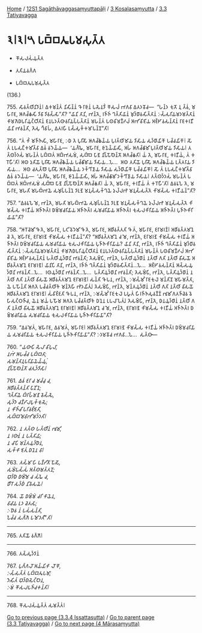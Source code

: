 
[Home](/) / [12S1 Sagāthāvaggasaṃyuttapāḷi](../...md) / [3 Kosalasaṃyutta](...md) / [3.3 Tatiyavagga](../12S1/3/3.3.md)

# 𑁩𑁇𑁩𑁇𑁫 𑀧𑀩𑁆𑀩𑀢𑀽𑀧𑀫𑀲𑀼𑀢𑁆𑀢

* 𑀓𑁄𑀲𑀮𑀲𑀁𑀬𑀼𑀢𑁆𑀢

* 𑀢𑀢𑀺𑀬𑀯𑀕𑁆𑀕

* 𑀧𑀩𑁆𑀩𑀢𑀽𑀧𑀫𑀲𑀼𑀢𑁆𑀢

(136.)

755\. 𑀲𑀸𑀯𑀢𑁆𑀣𑀺𑀦𑀺𑀤𑀸𑀦𑀁𑁇 𑀏𑀓𑀫𑀦𑁆𑀢𑀁 𑀦𑀺𑀲𑀺𑀦𑁆𑀦𑀁 𑀔𑁄 𑀭𑀸𑀚𑀸𑀦𑀁 𑀧𑀲𑁂𑀦𑀤𑀺𑀁 𑀓𑁄𑀲𑀮𑀁 𑀪𑀕𑀯𑀸 𑀏𑀢𑀤𑀯𑁄𑀘—  “𑀳𑀦𑁆𑀤 𑀓𑀼𑀢𑁄 𑀦𑀼 𑀢𑁆𑀯𑀁, 𑀫𑀳𑀸𑀭𑀸𑀚, 𑀆𑀕𑀘𑁆𑀙𑀲𑀺 𑀤𑀺𑀯𑀸 𑀤𑀺𑀯𑀲𑁆𑀲𑀸”𑀢𑀺? “𑀬𑀸𑀦𑀺 𑀢𑀸𑀦𑀺, 𑀪𑀦𑁆𑀢𑁂, 𑀭𑀜𑁆𑀜𑀁 𑀔𑀢𑁆𑀢𑀺𑀬𑀸𑀦𑀁 𑀫𑀼𑀤𑁆𑀥𑀸𑀯𑀲𑀺𑀢𑁆𑀢𑀸𑀦𑀁 𑀇𑀲𑁆𑀲𑀭𑀺𑀬𑀫𑀤𑀫𑀢𑁆𑀢𑀸𑀦𑀁 𑀓𑀸𑀫𑀕𑁂𑀥𑀧𑀭𑀺𑀬𑀼𑀝𑁆𑀞𑀺𑀢𑀸𑀦𑀁 𑀚𑀦𑀧𑀤𑀢𑁆𑀣𑀸𑀯𑀭𑀺𑀬𑀧𑁆𑀧𑀢𑁆𑀢𑀸𑀦𑀁 𑀫𑀳𑀦𑁆𑀢𑀁 𑀧𑀣𑀯𑀺𑀫𑀡𑁆𑀟𑀮𑀁 𑀅𑀪𑀺𑀯𑀺𑀚𑀺𑀬 𑀅𑀚𑁆𑀛𑀸𑀯𑀲𑀦𑁆𑀢𑀸𑀦𑀁 𑀭𑀸𑀚𑀓𑀭𑀡𑀻𑀬𑀸𑀦𑀺 𑀪𑀯𑀦𑁆𑀢𑀺, 𑀢𑁂𑀲𑀼 𑀔𑁆𑀯𑀸𑀳𑀁, 𑀏𑀢𑀭𑀳𑀺 𑀉𑀲𑁆𑀲𑀼𑀓𑁆𑀓𑀫𑀸𑀧𑀦𑁆𑀦𑁄”𑀢𑀺𑁇

756\. “𑀢𑀁 𑀓𑀺𑀁 𑀫𑀜𑁆𑀜𑀲𑀺, 𑀫𑀳𑀸𑀭𑀸𑀚, 𑀇𑀥 𑀢𑁂 𑀧𑀼𑀭𑀺𑀲𑁄 𑀆𑀕𑀘𑁆𑀙𑁂𑀬𑁆𑀬 𑀧𑀼𑀭𑀢𑁆𑀣𑀺𑀫𑀸𑀬 𑀤𑀺𑀲𑀸𑀬 𑀲𑀤𑁆𑀥𑀸𑀬𑀺𑀓𑁄 𑀧𑀘𑁆𑀘𑀬𑀺𑀓𑁄𑁇 𑀲𑁄 𑀢𑀁 𑀉𑀧𑀲𑀗𑁆𑀓𑀫𑀺𑀢𑁆𑀯𑀸 𑀏𑀯𑀁 𑀯𑀤𑁂𑀬𑁆𑀬—  ‘𑀬𑀕𑁆𑀖𑁂, 𑀫𑀳𑀸𑀭𑀸𑀚, 𑀚𑀸𑀦𑁂𑀬𑁆𑀬𑀸𑀲𑀺, 𑀅𑀳𑀁 𑀆𑀕𑀘𑁆𑀙𑀸𑀫𑀺 𑀧𑀼𑀭𑀢𑁆𑀣𑀺𑀫𑀸𑀬 𑀤𑀺𑀲𑀸𑀬𑁇 𑀢𑀢𑁆𑀣𑀤𑁆𑀤𑀲𑀁 𑀫𑀳𑀦𑁆𑀢𑀁 𑀧𑀩𑁆𑀩𑀢𑀁 𑀅𑀩𑁆𑀪𑀲𑀫𑀁, 𑀲𑀩𑁆𑀩𑁂 𑀧𑀸𑀡𑁂 𑀦𑀺𑀧𑁆𑀧𑁄𑀣𑁂𑀦𑁆𑀢𑁄 𑀆𑀕𑀘𑁆𑀙𑀢𑀺𑁇 𑀬𑀁 𑀢𑁂, 𑀫𑀳𑀸𑀭𑀸𑀚, 𑀓𑀭𑀡𑀻𑀬𑀁, 𑀢𑀁 𑀓𑀭𑁄𑀳𑀻’𑀢𑀺𑁇 𑀅𑀣 𑀤𑀼𑀢𑀺𑀬𑁄 𑀧𑀼𑀭𑀺𑀲𑁄 𑀆𑀕𑀘𑁆𑀙𑁂𑀬𑁆𑀬 𑀧𑀘𑁆𑀙𑀺𑀫𑀸𑀬 𑀤𑀺𑀲𑀸𑀬…𑀧𑁂…  𑀅𑀣 𑀢𑀢𑀺𑀬𑁄 𑀧𑀼𑀭𑀺𑀲𑁄 𑀆𑀕𑀘𑁆𑀙𑁂𑀬𑁆𑀬 𑀉𑀢𑁆𑀢𑀭𑀸𑀬 𑀤𑀺𑀲𑀸𑀬…  𑀅𑀣 𑀘𑀢𑀼𑀢𑁆𑀣𑁄 𑀧𑀼𑀭𑀺𑀲𑁄 𑀆𑀕𑀘𑁆𑀙𑁂𑀬𑁆𑀬 𑀤𑀓𑁆𑀔𑀺𑀡𑀸𑀬 𑀤𑀺𑀲𑀸𑀬 𑀲𑀤𑁆𑀥𑀸𑀬𑀺𑀓𑁄 𑀧𑀘𑁆𑀘𑀬𑀺𑀓𑁄𑁇 𑀲𑁄 𑀢𑀁 𑀉𑀧𑀲𑀗𑁆𑀓𑀫𑀺𑀢𑁆𑀯𑀸 𑀏𑀯𑀁 𑀯𑀤𑁂𑀬𑁆𑀬—  ‘𑀬𑀕𑁆𑀖𑁂, 𑀫𑀳𑀸𑀭𑀸𑀚, 𑀚𑀸𑀦𑁂𑀬𑁆𑀬𑀸𑀲𑀺, 𑀅𑀳𑀁 𑀆𑀕𑀘𑁆𑀙𑀸𑀫𑀺 𑀤𑀓𑁆𑀔𑀺𑀡𑀸𑀬 𑀤𑀺𑀲𑀸𑀬𑁇 𑀢𑀢𑁆𑀣𑀤𑁆𑀤𑀲𑀁 𑀫𑀳𑀦𑁆𑀢𑀁 𑀧𑀩𑁆𑀩𑀢𑀁 𑀅𑀩𑁆𑀪𑀲𑀫𑀁 𑀲𑀩𑁆𑀩𑁂 𑀧𑀸𑀡𑁂 𑀦𑀺𑀧𑁆𑀧𑁄𑀣𑁂𑀦𑁆𑀢𑁄 𑀆𑀕𑀘𑁆𑀙𑀢𑀺𑁇 𑀬𑀁 𑀢𑁂, 𑀫𑀳𑀸𑀭𑀸𑀚, 𑀓𑀭𑀡𑀻𑀬𑀁 𑀢𑀁 𑀓𑀭𑁄𑀳𑀻’𑀢𑀺𑁇 𑀏𑀯𑀭𑀽𑀧𑁂 𑀢𑁂, 𑀫𑀳𑀸𑀭𑀸𑀚, 𑀫𑀳𑀢𑀺 𑀫𑀳𑀩𑁆𑀪𑀬𑁂 𑀲𑀫𑀼𑀧𑁆𑀧𑀦𑁆𑀦𑁂 𑀤𑀸𑀭𑀼𑀡𑁂 𑀫𑀦𑀼𑀲𑁆𑀲𑀓𑁆𑀔𑀬𑁂 𑀤𑀼𑀮𑁆𑀮𑀪𑁂 𑀫𑀦𑀼𑀲𑁆𑀲𑀢𑁆𑀢𑁂 𑀓𑀺𑀫𑀲𑁆𑀲 𑀓𑀭𑀡𑀻𑀬𑀦𑁆”𑀢𑀺?

757\. “𑀏𑀯𑀭𑀽𑀧𑁂 𑀫𑁂, 𑀪𑀦𑁆𑀢𑁂, 𑀫𑀳𑀢𑀺 𑀫𑀳𑀩𑁆𑀪𑀬𑁂 𑀲𑀫𑀼𑀧𑁆𑀧𑀦𑁆𑀦𑁂 𑀤𑀸𑀭𑀼𑀡𑁂 𑀫𑀦𑀼𑀲𑁆𑀲𑀓𑁆𑀔𑀬𑁂 𑀤𑀼𑀮𑁆𑀮𑀪𑁂 𑀫𑀦𑀼𑀲𑁆𑀲𑀢𑁆𑀢𑁂 𑀓𑀺𑀫𑀲𑁆𑀲 𑀓𑀭𑀡𑀻𑀬𑀁 𑀅𑀜𑁆𑀜𑀢𑁆𑀭 𑀥𑀫𑁆𑀫𑀘𑀭𑀺𑀬𑀸𑀬 𑀅𑀜𑁆𑀜𑀢𑁆𑀭 𑀲𑀫𑀘𑀭𑀺𑀬𑀸𑀬 𑀅𑀜𑁆𑀜𑀢𑁆𑀭 𑀓𑀼𑀲𑀮𑀓𑀺𑀭𑀺𑀬𑀸𑀬 𑀅𑀜𑁆𑀜𑀢𑁆𑀭 𑀧𑀼𑀜𑁆𑀜𑀓𑀺𑀭𑀺𑀬𑀸𑀬𑀸”𑀢𑀺?

758\. “𑀆𑀭𑁄𑀘𑁂𑀫𑀺 𑀔𑁄 𑀢𑁂, 𑀫𑀳𑀸𑀭𑀸𑀚, 𑀧𑀝𑀺𑀯𑁂𑀤𑁂𑀫𑀺 𑀔𑁄 𑀢𑁂, 𑀫𑀳𑀸𑀭𑀸𑀚, 𑀅𑀥𑀺𑀯𑀢𑁆𑀢𑀢𑀺 𑀔𑁄 𑀢𑀁, 𑀫𑀳𑀸𑀭𑀸𑀚, 𑀚𑀭𑀸𑀫𑀭𑀡𑀁𑁇 𑀅𑀥𑀺𑀯𑀢𑁆𑀢𑀫𑀸𑀦𑁂 𑀘𑁂 𑀢𑁂, 𑀫𑀳𑀸𑀭𑀸𑀚, 𑀚𑀭𑀸𑀫𑀭𑀡𑁂 𑀓𑀺𑀫𑀲𑁆𑀲 𑀓𑀭𑀡𑀻𑀬𑀦𑁆”𑀢𑀺? “𑀅𑀥𑀺𑀯𑀢𑁆𑀢𑀫𑀸𑀦𑁂 𑀘 𑀫𑁂, 𑀪𑀦𑁆𑀢𑁂, 𑀚𑀭𑀸𑀫𑀭𑀡𑁂 𑀓𑀺𑀫𑀲𑁆𑀲 𑀓𑀭𑀡𑀻𑀬𑀁 𑀅𑀜𑁆𑀜𑀢𑁆𑀭 𑀥𑀫𑁆𑀫𑀘𑀭𑀺𑀬𑀸𑀬 𑀲𑀫𑀘𑀭𑀺𑀬𑀸𑀬 𑀓𑀼𑀲𑀮𑀓𑀺𑀭𑀺𑀬𑀸𑀬 𑀧𑀼𑀜𑁆𑀜𑀓𑀺𑀭𑀺𑀬𑀸𑀬? 𑀬𑀸𑀦𑀺 𑀢𑀸𑀦𑀺, 𑀪𑀦𑁆𑀢𑁂, 𑀭𑀜𑁆𑀜𑀁 𑀔𑀢𑁆𑀢𑀺𑀬𑀸𑀦𑀁 𑀫𑀼𑀤𑁆𑀥𑀸𑀯𑀲𑀺𑀢𑁆𑀢𑀸𑀦𑀁 𑀇𑀲𑁆𑀲𑀭𑀺𑀬𑀫𑀤𑀫𑀢𑁆𑀢𑀸𑀦𑀁 𑀓𑀸𑀫𑀕𑁂𑀥𑀧𑀭𑀺𑀬𑀼𑀝𑁆𑀞𑀺𑀢𑀸𑀦𑀁 𑀚𑀦𑀧𑀤𑀢𑁆𑀣𑀸𑀯𑀭𑀺𑀬𑀧𑁆𑀧𑀢𑁆𑀢𑀸𑀦𑀁 𑀫𑀳𑀦𑁆𑀢𑀁 𑀧𑀣𑀯𑀺𑀫𑀡𑁆𑀟𑀮𑀁 𑀅𑀪𑀺𑀯𑀺𑀚𑀺𑀬 𑀅𑀚𑁆𑀛𑀸𑀯𑀲𑀦𑁆𑀢𑀸𑀦𑀁 𑀳𑀢𑁆𑀣𑀺𑀬𑀼𑀤𑁆𑀥𑀸𑀦𑀺 𑀪𑀯𑀦𑁆𑀢𑀺; 𑀢𑁂𑀲𑀫𑁆𑀧𑀺, 𑀪𑀦𑁆𑀢𑁂, 𑀳𑀢𑁆𑀣𑀺𑀬𑀼𑀤𑁆𑀥𑀸𑀦𑀁 𑀦𑀢𑁆𑀣𑀺 𑀕𑀢𑀺 𑀦𑀢𑁆𑀣𑀺 𑀯𑀺𑀲𑀬𑁄 𑀅𑀥𑀺𑀯𑀢𑁆𑀢𑀫𑀸𑀦𑁂 𑀚𑀭𑀸𑀫𑀭𑀡𑁂𑁇 𑀬𑀸𑀦𑀺𑀧𑀺 𑀢𑀸𑀦𑀺, 𑀪𑀦𑁆𑀢𑁂, 𑀭𑀜𑁆𑀜𑀁 𑀔𑀢𑁆𑀢𑀺𑀬𑀸𑀦𑀁 𑀫𑀼𑀤𑁆𑀥𑀸𑀯𑀲𑀺𑀢𑁆𑀢𑀸𑀦𑀁…𑀧𑁂…  𑀅𑀚𑁆𑀛𑀸𑀯𑀲𑀦𑁆𑀢𑀸𑀦𑀁 𑀅𑀲𑁆𑀲𑀬𑀼𑀤𑁆𑀥𑀸𑀦𑀺 𑀪𑀯𑀦𑁆𑀢𑀺…𑀧𑁂…  𑀭𑀣𑀬𑀼𑀤𑁆𑀥𑀸𑀦𑀺 𑀪𑀯𑀦𑁆𑀢𑀺…𑀧𑁂…  𑀧𑀢𑁆𑀢𑀺𑀬𑀼𑀤𑁆𑀥𑀸𑀦𑀺 𑀪𑀯𑀦𑁆𑀢𑀺; 𑀢𑁂𑀲𑀫𑁆𑀧𑀺, 𑀪𑀦𑁆𑀢𑁂, 𑀧𑀢𑁆𑀢𑀺𑀬𑀼𑀤𑁆𑀥𑀸𑀦𑀁 𑀦𑀢𑁆𑀣𑀺 𑀕𑀢𑀺 𑀦𑀢𑁆𑀣𑀺 𑀯𑀺𑀲𑀬𑁄 𑀅𑀥𑀺𑀯𑀢𑁆𑀢𑀫𑀸𑀦𑁂 𑀚𑀭𑀸𑀫𑀭𑀡𑁂𑁇 𑀲𑀦𑁆𑀢𑀺 𑀔𑁄 𑀧𑀦, 𑀪𑀦𑁆𑀢𑁂, 𑀇𑀫𑀲𑁆𑀫𑀺𑀁 𑀭𑀸𑀚𑀓𑀼𑀮𑁂 𑀫𑀦𑁆𑀢𑀺𑀦𑁄 𑀫𑀳𑀸𑀫𑀢𑁆𑀢𑀸, 𑀬𑁂 𑀧𑀳𑁄𑀦𑁆𑀢𑀺 𑀆𑀕𑀢𑁂 𑀧𑀘𑁆𑀘𑀢𑁆𑀣𑀺𑀓𑁂 𑀫𑀦𑁆𑀢𑁂𑀳𑀺 𑀪𑁂𑀤𑀬𑀺𑀢𑀼𑀁𑁇 𑀢𑁂𑀲𑀫𑁆𑀧𑀺, 𑀪𑀦𑁆𑀢𑁂, 𑀫𑀦𑁆𑀢𑀬𑀼𑀤𑁆𑀥𑀸𑀦𑀁 𑀦𑀢𑁆𑀣𑀺 𑀕𑀢𑀺 𑀦𑀢𑁆𑀣𑀺 𑀯𑀺𑀲𑀬𑁄 𑀅𑀥𑀺𑀯𑀢𑁆𑀢𑀫𑀸𑀦𑁂 𑀚𑀭𑀸𑀫𑀭𑀡𑁂𑁇 𑀲𑀁𑀯𑀺𑀚𑁆𑀚𑀢𑀺 𑀔𑁄 𑀧𑀦, 𑀪𑀦𑁆𑀢𑁂, 𑀇𑀫𑀲𑁆𑀫𑀺𑀁 𑀭𑀸𑀚𑀓𑀼𑀮𑁂 𑀧𑀳𑀽𑀢𑀁 𑀳𑀺𑀭𑀜𑁆𑀜𑀲𑀼𑀯𑀡𑁆𑀡𑀁 𑀪𑀽𑀫𑀺𑀕𑀢𑀜𑁆𑀘𑁂𑀯 𑀯𑁂𑀳𑀸𑀲𑀝𑁆𑀞𑀜𑁆𑀘, 𑀬𑁂𑀦 𑀫𑀬𑀁 𑀧𑀳𑁄𑀫 𑀆𑀕𑀢𑁂 𑀧𑀘𑁆𑀘𑀢𑁆𑀣𑀺𑀓𑁂 𑀥𑀦𑁂𑀦 𑀉𑀧𑀮𑀸𑀧𑁂𑀢𑀼𑀁𑁇 𑀢𑁂𑀲𑀫𑁆𑀧𑀺, 𑀪𑀦𑁆𑀢𑁂, 𑀥𑀦𑀬𑀼𑀤𑁆𑀥𑀸𑀦𑀁 𑀦𑀢𑁆𑀣𑀺 𑀕𑀢𑀺 𑀦𑀢𑁆𑀣𑀺 𑀯𑀺𑀲𑀬𑁄 𑀅𑀥𑀺𑀯𑀢𑁆𑀢𑀫𑀸𑀦𑁂 𑀚𑀭𑀸𑀫𑀭𑀡𑁂𑁇 𑀅𑀥𑀺𑀯𑀢𑁆𑀢𑀫𑀸𑀦𑁂 𑀘 𑀫𑁂, 𑀪𑀦𑁆𑀢𑁂, 𑀚𑀭𑀸𑀫𑀭𑀡𑁂 𑀓𑀺𑀫𑀲𑁆𑀲 𑀓𑀭𑀡𑀻𑀬𑀁 𑀅𑀜𑁆𑀜𑀢𑁆𑀭 𑀥𑀫𑁆𑀫𑀘𑀭𑀺𑀬𑀸𑀬 𑀲𑀫𑀘𑀭𑀺𑀬𑀸𑀬 𑀓𑀼𑀲𑀮𑀓𑀺𑀭𑀺𑀬𑀸𑀬 𑀧𑀼𑀜𑁆𑀜𑀓𑀺𑀭𑀺𑀬𑀸𑀬𑀸”𑀢𑀺?

759\. “𑀏𑀯𑀫𑁂𑀢𑀁, 𑀫𑀳𑀸𑀭𑀸𑀚, 𑀏𑀯𑀫𑁂𑀢𑀁, 𑀫𑀳𑀸𑀭𑀸𑀚𑁇 𑀅𑀥𑀺𑀯𑀢𑁆𑀢𑀫𑀸𑀦𑁂 𑀚𑀭𑀸𑀫𑀭𑀡𑁂 𑀓𑀺𑀫𑀲𑁆𑀲 𑀓𑀭𑀡𑀻𑀬𑀁 𑀅𑀜𑁆𑀜𑀢𑁆𑀭 𑀥𑀫𑁆𑀫𑀘𑀭𑀺𑀬𑀸𑀬 𑀲𑀫𑀘𑀭𑀺𑀬𑀸𑀬 𑀓𑀼𑀲𑀮𑀓𑀺𑀭𑀺𑀬𑀸𑀬 𑀧𑀼𑀜𑁆𑀜𑀓𑀺𑀭𑀺𑀬𑀸𑀬𑀸”𑀢𑀺? 𑀇𑀤𑀫𑀯𑁄𑀘 𑀪𑀕𑀯𑀸…𑀧𑁂…  𑀲𑀢𑁆𑀣𑀸—

760\. _“𑀬𑀣𑀸𑀧𑀺 𑀲𑁂𑀮𑀸 𑀯𑀺𑀧𑀼𑀮𑀸,_  
_𑀦𑀪𑀁 𑀆𑀳𑀘𑁆𑀘 𑀧𑀩𑁆𑀩𑀢𑀸;_  
_𑀲𑀫𑀦𑁆𑀢𑀸𑀦𑀼𑀧𑀭𑀺𑀬𑀸𑀬𑁂𑀬𑁆𑀬𑀼𑀁,_  
_𑀦𑀺𑀧𑁆𑀧𑁄𑀣𑁂𑀦𑁆𑀢𑁄 𑀘𑀢𑀼𑀤𑁆𑀤𑀺𑀲𑀸𑁇_  


761\. _𑀏𑀯𑀁 𑀚𑀭𑀸 𑀘 𑀫𑀘𑁆𑀘𑀼 𑀘,_  
_𑀅𑀥𑀺𑀯𑀢𑁆𑀢𑀦𑁆𑀢𑀺 𑀧𑀸𑀡𑀺𑀦𑁂;_  
_𑀔𑀢𑁆𑀢𑀺𑀬𑁂 𑀩𑁆𑀭𑀸𑀳𑁆𑀫𑀡𑁂 𑀯𑁂𑀲𑁆𑀲𑁂,_  
_𑀲𑀼𑀤𑁆𑀤𑁂 𑀘𑀡𑁆𑀟𑀸𑀮𑀧𑀼𑀓𑁆𑀓𑀼𑀲𑁂;_  
_𑀦 𑀓𑀺𑀜𑁆𑀘𑀺 𑀧𑀭𑀺𑀯𑀚𑁆𑀚𑁂𑀢𑀺,_  
_𑀲𑀩𑁆𑀩𑀫𑁂𑀯𑀸𑀪𑀺𑀫𑀤𑁆𑀤𑀢𑀺𑁇_  


762\. _𑀦 𑀢𑀢𑁆𑀣 𑀳𑀢𑁆𑀣𑀻𑀦𑀁 𑀪𑀽𑀫𑀺,_  
_𑀦 𑀭𑀣𑀸𑀦𑀁 𑀦 𑀧𑀢𑁆𑀢𑀺𑀬𑀸;_  
_𑀦 𑀘𑀸𑀧𑀺 𑀫𑀦𑁆𑀢𑀬𑀼𑀤𑁆𑀥𑁂𑀦,_  
_𑀲𑀓𑁆𑀓𑀸 𑀚𑁂𑀢𑀼𑀁 𑀥𑀦𑁂𑀦 𑀯𑀸𑁇_  


763\. _𑀢𑀲𑁆𑀫𑀸 𑀳𑀺 𑀧𑀡𑁆𑀟𑀺𑀢𑁄 𑀧𑁄𑀲𑁄,_  
_𑀲𑀫𑁆𑀧𑀲𑁆𑀲𑀁 𑀅𑀢𑁆𑀣𑀫𑀢𑁆𑀢𑀦𑁄;_  
_𑀩𑀼𑀤𑁆𑀥𑁂 𑀥𑀫𑁆𑀫𑁂 𑀘 𑀲𑀁𑀖𑁂 𑀘,_  
_𑀥𑀻𑀭𑁄 𑀲𑀤𑁆𑀥𑀁 𑀦𑀺𑀯𑁂𑀲𑀬𑁂𑁇_  


764\. _𑀬𑁄 𑀥𑀫𑁆𑀫𑀁 𑀘𑀭𑀺 𑀓𑀸𑀬𑁂𑀦,_  
_𑀯𑀸𑀘𑀸𑀬 𑀉𑀤 𑀘𑁂𑀢𑀲𑀸;_  
_𑀇𑀥𑁂𑀯 𑀦𑀁 𑀧𑀲𑀁𑀲𑀦𑁆𑀢𑀺,_  
_𑀧𑁂𑀘𑁆𑀘 𑀲𑀕𑁆𑀕𑁂 𑀧𑀫𑁄𑀤𑀢𑀻”𑀢𑀺𑁇_  


---

765\. 𑀢𑀢𑀺𑀬𑁄 𑀯𑀕𑁆𑀕𑁄𑁇



---

766\. 𑀢𑀲𑁆𑀲𑀼𑀤𑁆𑀤𑀸𑀦𑀁



767\. _𑀧𑀼𑀕𑁆𑀕𑀮𑁄 𑀅𑀬𑁆𑀬𑀺𑀓𑀸 𑀮𑁄𑀓𑁄,_  
_𑀇𑀲𑁆𑀲𑀢𑁆𑀢𑀁 𑀧𑀩𑁆𑀩𑀢𑀽𑀧𑀫𑀸;_  
_𑀤𑁂𑀲𑀺𑀢𑀁 𑀩𑀼𑀤𑁆𑀥𑀲𑁂𑀝𑁆𑀞𑁂𑀦,_  
_𑀇𑀫𑀁 𑀓𑁄𑀲𑀮𑀧𑀜𑁆𑀘𑀓𑀦𑁆𑀢𑀺𑁇_  


---

768\. 𑀓𑁄𑀲𑀮𑀲𑀁𑀬𑀼𑀢𑁆𑀢𑀁 𑀲𑀫𑀢𑁆𑀢𑀁𑁇



[Go to previous page (3.3.4 Issattasutta)](3.3.4.md) / [Go to parent page (3.3 Tatiyavagga)](../12S1/3/3.3.md) / [Go to next page (4 Mārasaṃyutta)](../../4.md)


